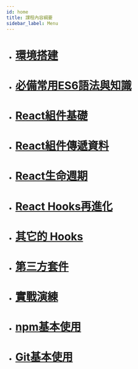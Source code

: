 ```yaml
---
id: home
title: 課程內容綱要
sidebar_label: Menu
---
```


- # [環境搭建](./CreateProject)
- # [必備常用ES6語法與知識](./ES6)
<!-- 多加一個this比較表 -->
- # [React組件基礎](./ReactBuildUI)
- # [React組件傳遞資料](./Hooks)
- # [React生命週期](./Lifecycle)
- # [React Hooks再進化](./useRef)
- # [其它的 Hooks]()
- # [第三方套件]()
- # [實戰演練]()
- # [npm基本使用](./doc.md)
- # [Git基本使用]()